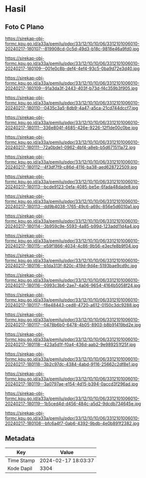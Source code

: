 # Hasil

## Foto C Plano

https://sirekap-obj-formc.kpu.go.id/a33a/pemilu/pdpr/33/12/10/10/06/3312101006010-20240217-180107--819908cd-0c5d-49d3-b18c-9818e46a9fd0.jpg

https://sirekap-obj-formc.kpu.go.id/a33a/pemilu/pdpr/33/12/10/10/06/3312101006010-20240217-180109--001e0c8b-def4-4ef4-93c5-0ba9d72e3d40.jpg

https://sirekap-obj-formc.kpu.go.id/a33a/pemilu/pdpr/33/12/10/10/06/3312101006010-20240217-180109--91a3da3f-2443-403f-b73d-f4c359b3f905.jpg

https://sirekap-obj-formc.kpu.go.id/a33a/pemilu/pdpr/33/12/10/10/06/3312101006010-20240217-180110--0435c3a5-8db9-4a47-a5ca-21cd744dccf7.jpg

https://sirekap-obj-formc.kpu.go.id/a33a/pemilu/pdpr/33/12/10/10/06/3312101006010-20240217-180111--336e804f-4685-426e-9226-12f1de00c0be.jpg

https://sirekap-obj-formc.kpu.go.id/a33a/pemilu/pdpr/33/12/10/10/06/3312101006010-20240217-180111--72a0bde1-0962-4bf4-a8eb-b5d671511a72.jpg

https://sirekap-obj-formc.kpu.go.id/a33a/pemilu/pdpr/33/12/10/10/06/3312101006010-20240217-180112--4f3df7f9-c86d-4116-ba38-aed628722509.jpg

https://sirekap-obj-formc.kpu.go.id/a33a/pemilu/pdpr/33/12/10/10/06/3312101006010-20240217-180113--bcde9123-0efa-4085-be5e-6fada48dade8.jpg

https://sirekap-obj-formc.kpu.go.id/a33a/pemilu/pdpr/33/12/10/10/06/3312101006010-20240217-180113--dd9b4038-1765-49c6-a69c-856e5d6010a1.jpg

https://sirekap-obj-formc.kpu.go.id/a33a/pemilu/pdpr/33/12/10/10/06/3312101006010-20240217-180114--3b959c9e-5593-4a85-b99d-123add11d4a4.jpg

https://sirekap-obj-formc.kpu.go.id/a33a/pemilu/pdpr/33/12/10/10/06/3312101006010-20240217-180115--e59f1866-4034-4c86-9b56-e3ecfe8b9f04.jpg

https://sirekap-obj-formc.kpu.go.id/a33a/pemilu/pdpr/33/12/10/10/06/3312101006010-20240217-180116--b1da313f-820c-419d-9d4e-5193bae9cd9c.jpg

https://sirekap-obj-formc.kpu.go.id/a33a/pemilu/pdpr/33/12/10/10/06/3312101006010-20240217-180116--0993c3b6-2ae7-4a06-9654-4164b5058f24.jpg

https://sirekap-obj-formc.kpu.go.id/a33a/pemilu/pdpr/33/12/10/10/06/3312101006010-20240217-180117--f8e48443-ced8-4720-a612-0150c3dc9288.jpg

https://sirekap-obj-formc.kpu.go.id/a33a/pemilu/pdpr/33/12/10/10/06/3312101006010-20240217-180117--0478b6b0-6478-4b05-8903-b8b91419bd2e.jpg

https://sirekap-obj-formc.kpu.go.id/a33a/pemilu/pdpr/33/12/10/10/06/3312101006010-20240217-180118--423a5d1f-f0a4-436d-aab2-9e989251f25f.jpg

https://sirekap-obj-formc.kpu.go.id/a33a/pemilu/pdpr/33/12/10/10/06/3312101006010-20240217-180118--3b2c97dc-4384-4abd-9116-25662c2df8e1.jpg

https://sirekap-obj-formc.kpu.go.id/a33a/pemilu/pdpr/33/12/10/10/06/3312101006010-20240217-180119--3a0797ae-e154-4d15-b394-0accd3f296ad.jpg

https://sirekap-obj-formc.kpu.go.id/a33a/pemilu/pdpr/33/12/10/10/06/3312101006010-20240217-180119--1b5ced4d-d456-484c-a5d2-9dcdb734645e.jpg

https://sirekap-obj-formc.kpu.go.id/a33a/pemilu/pdpr/33/12/10/10/06/3312101006010-20240217-180108--bfc6a4f7-0ab6-4392-9bdb-4e0b891f2382.jpg


## Metadata

| Key        | Value               |
| ---------- | ------------------- |
| Time Stamp | 2024-02-17 18:03:37 |
| Kode Dapil | 3304                |




